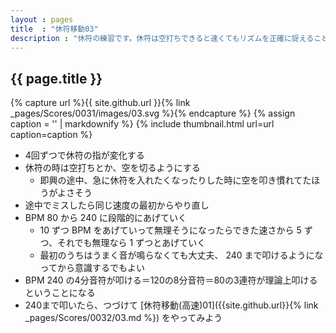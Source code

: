 ```yaml
---
layout : pages
title  : "休符移動03"
description : "休符の練習です。休符は空打ちできると速くてもリズムを正確に捉えることができるかと思います。空打ちには慣れが必要です。"
---
```


## {{ page.title }}

{% capture url %}{{ site.github.url }}{% link _pages/Scores/0031/images/03.svg %}{% endcapture %}
{% assign caption = '' | markdownify %}
{% include thumbnail.html url=url caption=caption %}

* 4回ずつで休符の指が変化する
* 休符の時は空打ちとか、空を切るようにする
  * 即興の途中、急に休符を入れたくなったりした時に空を叩き慣れてたほうがよさそう
* 途中でミスしたら同じ速度の最初からやり直し
* BPM 80 から 240 に段階的にあげていく
  * 10 ずつ BPM をあげていって無理そうになったらできた速さから 5 ずつ、それでも無理なら 1 ずつとあげていく
  * 最初のうちはうまく音が鳴らなくても大丈夫、 240 まで叩けるようになってから意識するでもよい
* BPM 240 の4分音符が叩ける＝120の8分音符＝80の3連符が理論上叩けるということになる
* 240まで叩いたら、つづけて [休符移動(高速)01]({{site.github.url}}{% link _pages/Scores/0032/03.md %}) をやってみよう
